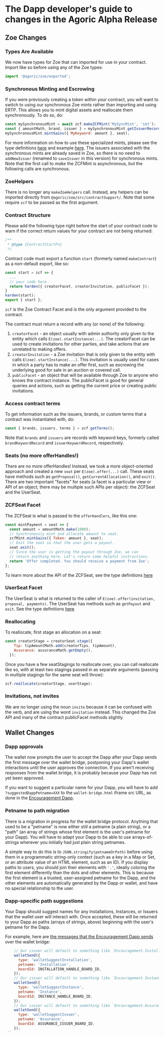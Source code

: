 # The Dapp developer's guide to changes in the Agoric Alpha Release

## Zoe Changes

### Types Are Available

We now have types for Zoe that can imported for use in your contract.
Import like so before using any of the Zoe types:

```js
import '@agoric/zoe/exported';
```

### Synchronous Minting and Escrowing

If you were previously creating a token within your contract, you will
want to switch to using our synchronous Zoe mints rather than
importing and using ERTP. This allows you to mint digital assets and
reallocate them synchronously. To do so, do:

```js
const mySynchronousMint = await zcf.makeZCFMint('MySyncMint', 'set');
const { amountMath, brand, issuer } = mySynchronousMint.getIssuerRecord();
mySynchronousMint.mintGains({ MyKeyword: amount }, seat);
```

For more information on how to use these specialized mints, please see
the type definitions
[here](https://github.com/Agoric/agoric-sdk/blob/7058a852c46625e28aa9a290b2c99f2a39d0cba5/packages/zoe/src/types.js#L221)
and example
[here](https://github.com/Agoric/agoric-sdk/blob/ee8f782578ff4f2ea9e0ec557e14d1f52c795ca9/packages/zoe/src/contracts/mintPayments.js#L34).
The issuers associated with the synchronous mints are already saved in
Zoe, so there is no need to `addNewIssuer` (renamed to `saveIssuer` in
this version) for synchronous mints. Note that the first call to *make*
the ZCFMint is asynchronous, but the following calls are synchronous.

### ZoeHelpers

There is no longer any `makeZoeHelpers` call. Instead, any helpers can
be imported directly from `@agoric/zoe/src/contractSupport/`. Note
that some require `zcf` to be passed as the first argument.

### Contract Structure

Please add the following type right before the start of your contract
code to warn if the correct return values for your contract are not
being returned:

```js
/**
 * @type {ContractStartFn}
 */
 ```

Contract code must export a function `start` (formerly named `makeContract`) as a non-default export,
like so:

```js
const start = zcf => {
  ...
  // your code here
  return harden({ creatorFacet, creatorInvitation, publicFacet });
}
harden(start);
export { start };
```

`zcf` is the Zoe Contract Facet and is the only argument provided to
the contract.

The contract must return a record with any (or none) of the following:
1. `creatorFacet` - an object usually with admin authority only given to the
   entity which calls `E(zoe).startInstance(...)`. The creatorFacet
   can be used to create invitations for other parties, and take actions
   that are unrelated to making offers.
2. `creatorInvitation` - a Zoe invitation that is only given to the entity
   with calls `E(zoe).startInstance(...)`. This invitation is usually
   used for cases in which a party has to make an offer first, such as
   escrowing the underlying good for sale in an auction or covered
   call.
3. `publicFacet` - an object that will be available through Zoe to anyone who knows
   the contract instance. The publicFacet is good for general queries and actions,
   such as getting the current price or creating public invitations.

### Access contract terms

To get information such as the issuers, brands, or custom terms that
a contract was instantiated with, do:

```js
const { brands, issuers, terms } = zcf.getTerms();
```
Note that `brands` and `issuers` are records with keyword keys,
formerly called `brandKeywordRecord` and `issuerKeywordRecord`,
respectively.

### Seats (no more offerHandles!)

There are no more offerHandles! Instead, we took a more object-oriented
approach and created a new `seat` per `E(zoe).offer(...)` call. These seats
have methods such as `getProposal()`, `getCurrentAllocation()`, and `exit()`. There
are two important "facets" for seats (a facet is a particular view or API of
an object; there may be multiple such APIs per object): the ZCFSeat
and the UserSeat.

### ZCFSeat Facet

The ZCFSeat is what is passed to the
`offerHandlers`, like this one:

```js
const mintPayment = seat => {
  const amount = amountMath.make(1000);
  // Synchronously mint and allocate amount to seat.
  zcfMint.mintGains({ Token: amount }, seat);
  // Exit the seat so that the user gets a payout.
  seat.exit();
  // Since the user is getting the payout through Zoe, we can
  // return anything here. Let's return some helpful instructions.
  return 'Offer completed. You should receive a payment from Zoe';
};
```

To learn more about the API of the ZCFSeat, see the type definitions
[here](https://github.com/Agoric/agoric-sdk/blob/7058a852c46625e28aa9a290b2c99f2a39d0cba5/packages/zoe/src/types.js#L377)

### UserSeat Facet

The UserSeat is what is returned to the caller of
`E(zoe).offer(invitation, proposal, payments)`. The UserSeat has
methods such as `getPayout` and `exit`. See the type definitions
[here](https://github.com/Agoric/agoric-sdk/blob/7058a852c46625e28aa9a290b2c99f2a39d0cba5/packages/zoe/src/types.js#L88)

### Reallocating

To reallocate, first stage an allocation on a seat:

```js
const creatorStage = creatorSeat.stage({
    Tip: tipAmountMath.add(creatorTips, tipAmount),
    Assurance: assuranceMath.getEmpty(),
  });
```

Once you have a few seatStagings to reallocate over, you can call
reallocate like so, with at least two stagings passed in as separate
arguments (passing in multiple stagings for the same seat will throw):

```js
zcf.reallocate(creatorStage, userStage);
```

### Invitations, not invites

We are no longer using the noun `invite` because it can be confused
with the verb, and are using the word `invitation` instead. This
changed the Zoe API and many of the contract publicFacet methods slightly.

## Wallet Changes

### Dapp approvals

The wallet now prompts the user to accept the Dapp after your Dapp sends the first message over the wallet bridge, postponing your Dapp's wallet interactions until the user approves the connection.  If you aren't receiving responses from the wallet bridge, it is probably because your Dapp has not yet been approved.

If you want to suggest a particular name for your Dapp, you will have to add `?suggestedDappPetname=XXX` to the `wallet-bridge.html` iframe src URL, as done in the [Encouragement Dapp](https://github.com/Agoric/dapp-encouragement/commit/489ea8c03eeb2b71b7b7c539e677bccd161ad4aa#diff-a150226f082dfb9f386abdcabff01350).


### Petname to path migration

There is a migration in progress for the wallet bridge protocol.  Anything that used to be a "petname" is now either still a petname (a plain string), or a "path" (an array of strings whose first element is the user's petname for your Dapp).  You will have to adapt your Dapp to be able to use arrays-of-strings wherever you initially had just plain string petnames.

A simple way to do this is to `JSON.stringify(petnameOrPath)` before using them in a programmatic string-only context (such as a key in a Map or Set, or an attribute value of an HTML element, such as an ID).  If you display paths to users, you should join their elements with `'.'`, ideally coloring the first element differently than the dots and other elements.  This is because the first element is a trusted, user-assigned petname for the Dapp, and the other elements are automatically generated by the Dapp or wallet, and have no special relationship to the user.

### Dapp-specific path suggestions

Your Dapp should suggest names for any Installations, Instances, or Issuers that the wallet user will interact with.  Once accepted, these will be returned to your Dapp as paths (arrays of strings, above) beginning with the user's petname for the Dapp.

For example, here are [the messages that the Encouragement Dapp sends](https://github.com/Agoric/dapp-encouragement/blob/7f41c1bc09fc5f22707f6bdc2fb656fcb2cddbfa/ui/public/src/main.js#L97) over the wallet bridge:

```js
    // Our issuer will default to something like `Encouragement.Installation`.
    walletSend({
      type: 'walletSuggestInstallation',
      petname: 'Installation',
      boardId: INSTALLATION_HANDLE_BOARD_ID,
    });
    // Our issuer will default to something like `Encouragement.Instance`.
    walletSend({
      type: 'walletSuggestInstance',
      petname: 'Instance',
      boardId: INSTANCE_HANDLE_BOARD_ID,
    });
    // Our issuer will default to something like `Encouragement.Assurance`.
    walletSend({
      type: 'walletSuggestIssuer',
      petname: 'Assurance',
      boardId: ASSURANCE_ISSUER_BOARD_ID,
    });
 ``
